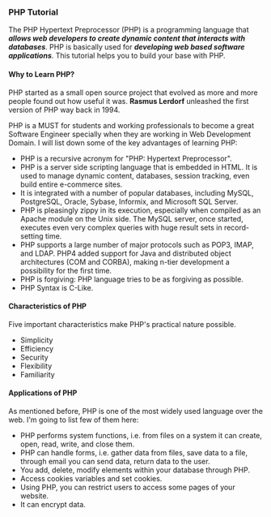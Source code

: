 ### PHP Tutorial

The PHP Hypertext Preprocessor (PHP) is a programming language that ***allows web developers to create dynamic content that interacts with databases***. PHP is basically used for ***developing web based software applications***. This tutorial helps you to build your base with PHP.

#### Why to Learn PHP?

PHP started as a small open source project that evolved as more and more people found out how useful it was. **Rasmus Lerdorf** unleashed the first version of PHP way back in 1994.

PHP is a MUST for students and working professionals to become a great Software Engineer specially when they are working in Web Development Domain. I will list down some of the key advantages of learning PHP:

- PHP is a recursive acronym for "PHP: Hypertext Preprocessor".
- PHP is a server side scripting language that is embedded in HTML. It is used to manage dynamic content, databases, session tracking, even build entire e-commerce sites.
- It is integrated with a number of popular databases, including MySQL, PostgreSQL, Oracle, Sybase, Informix, and Microsoft SQL Server.
- PHP is pleasingly zippy in its execution, especially when compiled as an Apache module on the Unix side. The MySQL server, once started, executes even very complex queries with huge result sets in record-setting time.
- PHP supports a large number of major protocols such as POP3, IMAP, and LDAP. PHP4 added support for Java and distributed object architectures (COM and CORBA), making n-tier development a possibility for the first time.
- PHP is forgiving: PHP language tries to be as forgiving as possible.
- PHP Syntax is C-Like.

#### Characteristics of PHP

Five important characteristics make PHP's practical nature possible.

- Simplicity
- Efficiency
- Security
- Flexibility
- Familiarity

#### Applications of PHP

As mentioned before, PHP is one of the most widely used language over the web. I'm going to list few of them here:

- PHP performs system functions, i.e. from files on a system it can create, open, read, write, and close them.
- PHP can handle forms, i.e. gather data from files, save data to a file, through email you can send data, return data to the user.
- You add, delete, modify elements within your database through PHP.
- Access cookies variables and set cookies.
- Using PHP, you can restrict users to access some pages of your website.
- It can encrypt data.
